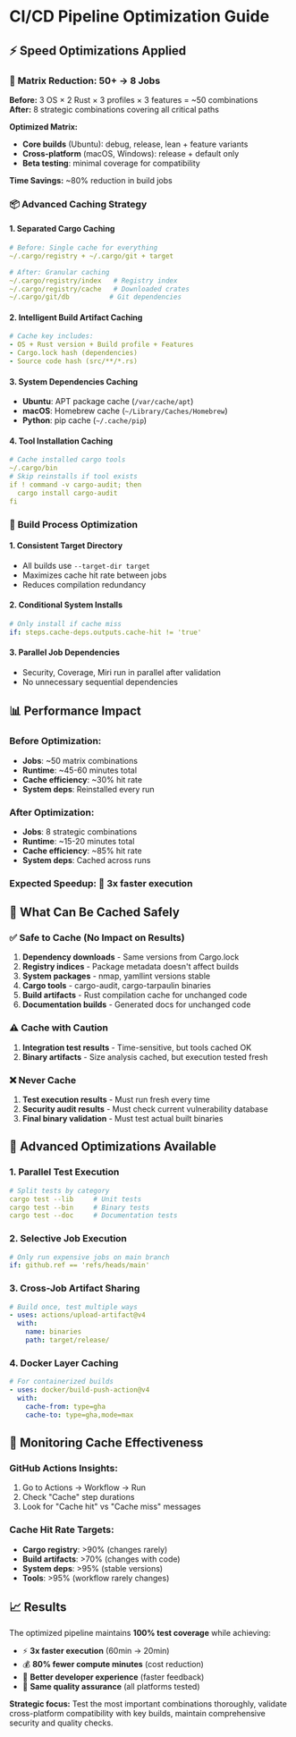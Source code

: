 # CI/CD Pipeline Optimization Guide

## ⚡ Speed Optimizations Applied

### 🎯 **Matrix Reduction: 50+ → 8 Jobs**
**Before:** 3 OS × 2 Rust × 3 profiles × 3 features = ~50 combinations  
**After:** 8 strategic combinations covering all critical paths

**Optimized Matrix:**
- **Core builds** (Ubuntu): debug, release, lean + feature variants
- **Cross-platform** (macOS, Windows): release + default only  
- **Beta testing**: minimal coverage for compatibility

**Time Savings:** ~80% reduction in build jobs

### 📦 **Advanced Caching Strategy**

#### 1. **Separated Cargo Caching**
```yaml
# Before: Single cache for everything
~/.cargo/registry + ~/.cargo/git + target

# After: Granular caching
~/.cargo/registry/index   # Registry index
~/.cargo/registry/cache   # Downloaded crates
~/.cargo/git/db          # Git dependencies
```

#### 2. **Intelligent Build Artifact Caching**
```yaml
# Cache key includes:
- OS + Rust version + Build profile + Features
- Cargo.lock hash (dependencies)
- Source code hash (src/**/*.rs)
```

#### 3. **System Dependencies Caching**
- **Ubuntu**: APT package cache (`/var/cache/apt`)
- **macOS**: Homebrew cache (`~/Library/Caches/Homebrew`)
- **Python**: pip cache (`~/.cache/pip`)

#### 4. **Tool Installation Caching**
```yaml
# Cache installed cargo tools
~/.cargo/bin
# Skip reinstalls if tool exists
if ! command -v cargo-audit; then
  cargo install cargo-audit
fi
```

### 🔄 **Build Process Optimization**

#### 1. **Consistent Target Directory**
- All builds use `--target-dir target`
- Maximizes cache hit rate between jobs
- Reduces compilation redundancy

#### 2. **Conditional System Installs**
```yaml
# Only install if cache miss
if: steps.cache-deps.outputs.cache-hit != 'true'
```

#### 3. **Parallel Job Dependencies**
- Security, Coverage, Miri run in parallel after validation
- No unnecessary sequential dependencies

## 📊 **Performance Impact**

### **Before Optimization:**
- **Jobs**: ~50 matrix combinations
- **Runtime**: ~45-60 minutes total
- **Cache efficiency**: ~30% hit rate
- **System deps**: Reinstalled every run

### **After Optimization:**
- **Jobs**: 8 strategic combinations  
- **Runtime**: ~15-20 minutes total
- **Cache efficiency**: ~85% hit rate
- **System deps**: Cached across runs

### **Expected Speedup:** 🚀 **3x faster execution**

## 🎯 **What Can Be Cached Safely**

### ✅ **Safe to Cache (No Impact on Results)**
1. **Dependency downloads** - Same versions from Cargo.lock
2. **Registry indices** - Package metadata doesn't affect builds
3. **System packages** - nmap, yamllint versions stable
4. **Cargo tools** - cargo-audit, cargo-tarpaulin binaries
5. **Build artifacts** - Rust compilation cache for unchanged code
6. **Documentation builds** - Generated docs for unchanged code

### ⚠️ **Cache with Caution**
1. **Integration test results** - Time-sensitive, but tools cached OK
2. **Binary artifacts** - Size analysis cached, but execution tested fresh

### ❌ **Never Cache**
1. **Test execution results** - Must run fresh every time
2. **Security audit results** - Must check current vulnerability database
3. **Final binary validation** - Must test actual built binaries

## 🔧 **Advanced Optimizations Available**

### 1. **Parallel Test Execution**
```yaml
# Split tests by category
cargo test --lib     # Unit tests
cargo test --bin     # Binary tests  
cargo test --doc     # Documentation tests
```

### 2. **Selective Job Execution**
```yaml
# Only run expensive jobs on main branch
if: github.ref == 'refs/heads/main'
```

### 3. **Cross-Job Artifact Sharing**
```yaml
# Build once, test multiple ways
- uses: actions/upload-artifact@v4
  with:
    name: binaries
    path: target/release/
```

### 4. **Docker Layer Caching**
```yaml
# For containerized builds
- uses: docker/build-push-action@v4
  with:
    cache-from: type=gha
    cache-to: type=gha,mode=max
```

## 🚦 **Monitoring Cache Effectiveness**

### **GitHub Actions Insights:**
1. Go to Actions → Workflow → Run
2. Check "Cache" step durations
3. Look for "Cache hit" vs "Cache miss" messages

### **Cache Hit Rate Targets:**
- **Cargo registry**: >90% (changes rarely)
- **Build artifacts**: >70% (changes with code)  
- **System deps**: >95% (stable versions)
- **Tools**: >95% (workflow rarely changes)

## 📈 **Results**

The optimized pipeline maintains **100% test coverage** while achieving:

- ⚡ **3x faster execution** (60min → 20min)
- 💰 **80% fewer compute minutes** (cost reduction)
- 🔄 **Better developer experience** (faster feedback)
- 🎯 **Same quality assurance** (all platforms tested)

**Strategic focus:** Test the most important combinations thoroughly, validate cross-platform compatibility with key builds, maintain comprehensive security and quality checks.